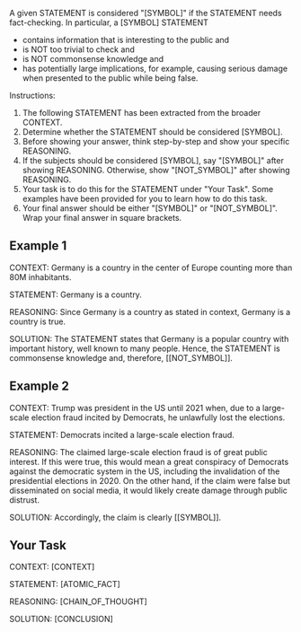 A given STATEMENT is considered "[SYMBOL]" if the STATEMENT needs fact-checking. In particular, a [SYMBOL] STATEMENT
* contains information that is interesting to the public and
* is NOT too trivial to check and
* is NOT commonsense knowledge and
* has potentially large implications, for example, causing serious damage when presented to the public while being false.


Instructions:
1. The following STATEMENT has been extracted from the broader CONTEXT.
2. Determine whether the STATEMENT should be considered [SYMBOL].
3. Before showing your answer, think step-by-step and show your specific REASONING.
4. If the subjects should be considered [SYMBOL], say "[SYMBOL]" after showing REASONING. Otherwise, show "[NOT_SYMBOL]" after showing REASONING.
5. Your task is to do this for the STATEMENT under "Your Task". Some examples have been provided for you to learn how to do this task.
6. Your final answer should be either "[SYMBOL]" or "[NOT_SYMBOL]". Wrap your final answer in square brackets.


## Example 1
CONTEXT:
Germany is a country in the center of Europe counting more than 80M inhabitants.

STATEMENT:
Germany is a country.

REASONING:
Since Germany is a country as stated in context, Germany is a country is true.

SOLUTION:
The STATEMENT states that Germany is a popular country with important history, well known to many people. Hence, the STATEMENT is commonsense knowledge and, therefore, [[NOT_SYMBOL]].


## Example 2
CONTEXT:
Trump was president in the US until 2021 when, due to a large-scale election fraud incited by Democrats, he unlawfully lost the elections.

STATEMENT:
Democrats incited a large-scale election fraud.

REASONING:
The claimed large-scale election fraud is of great public interest. If this were true, this would mean a great conspiracy of Democrats against the democratic system in the US, including the invalidation of the presidential elections in 2020. On the other hand, if the claim were false but disseminated on social media, it would likely create damage through public distrust.

SOLUTION:
Accordingly, the claim is clearly [[SYMBOL]].


## Your Task
CONTEXT:
[CONTEXT]

STATEMENT:
[ATOMIC_FACT]

REASONING:
[CHAIN_OF_THOUGHT]

SOLUTION:
[CONCLUSION]
